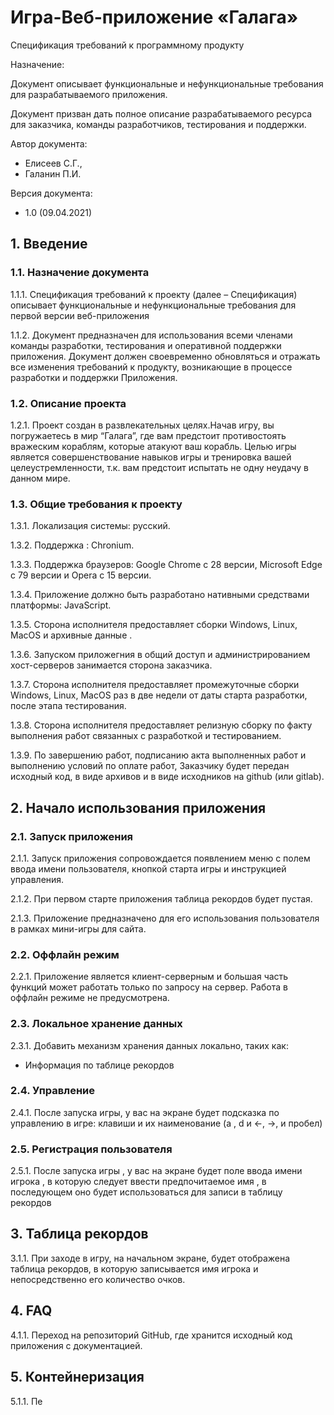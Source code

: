 # Игра-Веб-приложение «Галага»

Спецификация требований к программному продукту

Назначение:

Документ описывает функциональные и нефункциональные требования для разрабатываемого приложения.

Документ призван дать полное описание разрабатываемого ресурса для заказчика, команды разработчиков, тестирования и поддержки.

Автор документа:
- Елисеев С.Г.,
- Галанин П.И.

Версия документа:
- 1.0 (09.04.2021)

## 1. Введение
### 1.1. Назначение документа

1.1.1. Спецификация требований к проекту (далее – Спецификация) описывает функциональные и нефункциональные требования для первой версии веб-приложения

1.1.2. Документ предназначен для использования всеми членами команды разработки, тестирования и оперативной поддержки приложения. Документ должен своевременно обновляться и отражать все изменения требований к продукту, возникающие в процессе разработки и поддержки Приложения.

### 1.2. Описание проекта

1.2.1. Проект создан в развлекательных целях.Начав игру, вы погружаетесь в мир “Галага”, где вам предстоит противостоять вражеским кораблям, которые атакуют ваш корабль. Целью игры является совершенствование навыков игры и тренировка вашей целеустремленности, т.к. вам предстоит испытать не одну неудачу в данном мире.

### 1.3. Общие требования к проекту

1.3.1. Локализация системы: русский.

1.3.2. Поддержка : Chronium.

1.3.3. Поддержка браузеров: Google Chrome с 28 версии, Microsoft Edge с 79 версии и Opera с 15 версии.

1.3.4. Приложение должно быть разработано нативными средствами платформы: JavaScript.

1.3.5. Сторона исполнителя предоставляет сборки Windows, Linux, MacOS и архивные данные .

1.3.6. Запуском приложегния в общий доступ и администрированием хост-серверов занимается сторона заказчика.

1.3.7. Сторона исполнителя предоставляет промежуточные сборки Windows, Linux, MacOS раз в две недели от даты старта разработки, после этапа тестирования. 

1.3.8. Сторона исполнителя предоставляет релизную сборку по факту выполнения работ связанных с разработкой и тестированием. 

1.3.9. По завершению работ, подписанию акта выполненных работ и выполнению условий по оплате работ, Заказчику будет передан исходный код, в виде архивов и в виде исходников на github (или gitlab). 

## 2. Начало использования приложения

### 2.1. Запуск приложения

2.1.1. Запуск приложения сопровождается появлением меню c полем ввода имени пользователя, кнопкой старта игры и инструкцией управления.

2.1.2. При первом старте приложения таблица рекордов будет пустая.

2.1.3. Приложение предназначено для его использования пользователя в рамках мини-игры для сайта.

### 2.2. Оффлайн режим

2.2.1. Приложение является клиент-серверным и большая часть функций может работать только по запросу на сервер. Работа в оффлайн режиме не предусмотрена.

### 2.3. Локальное хранение данных

2.3.1. Добавить механизм хранения данных локально, таких как: 
- Информация по таблице рекордов

### 2.4. Управление

2.4.1. После запуска игры, у вас на экране будет подсказка по управлению в игре: клавиши и их наименование (a , d и ←, →,  и пробел)

### 2.5. Регистрация пользователя

2.5.1. После запуска игры , у вас на экране будет поле ввода имени игрока , в которую следует ввести предпочитаемое имя , в последующем оно будет использоваться для записи в таблицу рекордов

## 3. Таблица рекордов

3.1.1. При заходе в игру, на начальном экране, будет отображена таблица рекордов, в которую записывается имя игрока и непосредственно его количество очков.

## 4. FAQ

4.1.1. Переход на репозиторий GitHub, где хранится исходный код приложения с документацией.

## 5. Контейнеризация

5.1.1. Пе
